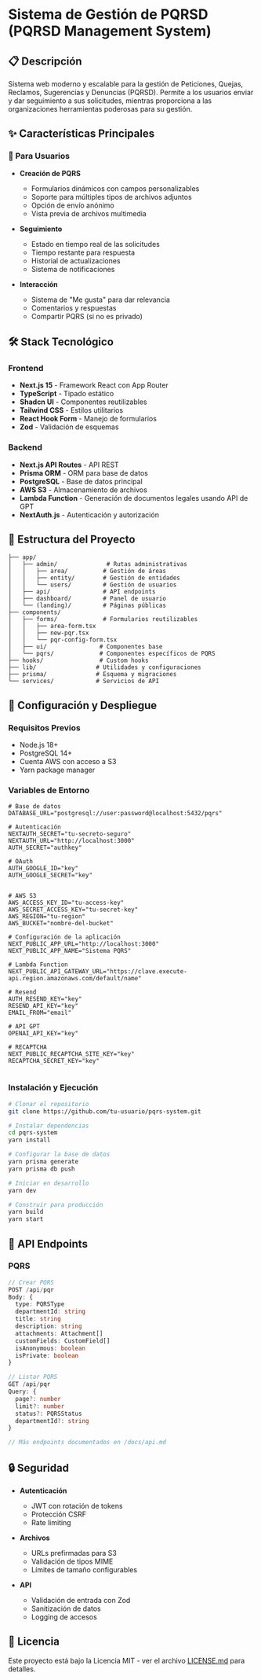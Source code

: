 # Sistema de Gestión de PQRSD (PQRSD Management System)

## 📋 Descripción

Sistema web moderno y escalable para la gestión de Peticiones, Quejas, Reclamos, Sugerencias y Denuncias (PQRSD). Permite a los usuarios enviar y dar seguimiento a sus solicitudes, mientras proporciona a las organizaciones herramientas poderosas para su gestión.

## ✨ Características Principales

### 👥 Para Usuarios

- **Creación de PQRS**
  - Formularios dinámicos con campos personalizables
  - Soporte para múltiples tipos de archivos adjuntos
  - Opción de envío anónimo
  - Vista previa de archivos multimedia
  
- **Seguimiento**
  - Estado en tiempo real de las solicitudes
  - Tiempo restante para respuesta
  - Historial de actualizaciones
  - Sistema de notificaciones

- **Interacción**
  - Sistema de "Me gusta" para dar relevancia
  - Comentarios y respuestas
  - Compartir PQRS (si no es privado)

## 🛠️ Stack Tecnológico

### Frontend
- **Next.js 15** - Framework React con App Router
- **TypeScript** - Tipado estático
- **Shadcn UI** - Componentes reutilizables
- **Tailwind CSS** - Estilos utilitarios
- **React Hook Form** - Manejo de formularios
- **Zod** - Validación de esquemas

### Backend
- **Next.js API Routes** - API REST
- **Prisma ORM** - ORM para base de datos
- **PostgreSQL** - Base de datos principal
- **AWS S3** - Almacenamiento de archivos
- **Lambda Function** - Generación de documentos legales usando API de GPT
- **NextAuth.js** - Autenticación y autorización

## 📁 Estructura del Proyecto

```
├── app/
│   ├── admin/              # Rutas administrativas
│   │   ├── area/          # Gestión de áreas
│   │   ├── entity/        # Gestión de entidades
│   │   └── users/         # Gestión de usuarios
│   ├── api/               # API endpoints
│   ├── dashboard/         # Panel de usuario
│   └── (landing)/         # Páginas públicas
├── components/
│   ├── forms/             # Formularios reutilizables
│   │   ├── area-form.tsx
│   │   ├── new-pqr.tsx
│   │   └── pqr-config-form.tsx
│   ├── ui/               # Componentes base
│   └── pqrs/             # Componentes específicos de PQRS
├── hooks/                # Custom hooks
├── lib/                 # Utilidades y configuraciones
├── prisma/              # Esquema y migraciones
└── services/            # Servicios de API
```

## 🚀 Configuración y Despliegue

### Requisitos Previos
- Node.js 18+
- PostgreSQL 14+
- Cuenta AWS con acceso a S3
- Yarn package manager

### Variables de Entorno
```env
# Base de datos
DATABASE_URL="postgresql://user:password@localhost:5432/pqrs"

# Autenticación
NEXTAUTH_SECRET="tu-secreto-seguro"
NEXTAUTH_URL="http://localhost:3000"
AUTH_SECRET="authkey"

# OAuth
AUTH_GOOGLE_ID="key"
AUTH_GOOGLE_SECRET="key"


# AWS S3
AWS_ACCESS_KEY_ID="tu-access-key"
AWS_SECRET_ACCESS_KEY="tu-secret-key"
AWS_REGION="tu-region"
AWS_BUCKET="nombre-del-bucket"

# Configuración de la aplicación
NEXT_PUBLIC_APP_URL="http://localhost:3000"
NEXT_PUBLIC_APP_NAME="Sistema PQRS"

# Lambda Function
NEXT_PUBLIC_API_GATEWAY_URL="https://clave.execute-api.region.amazonaws.com/default/name"

# Resend
AUTH_RESEND_KEY="key"
RESEND_API_KEY="key"
EMAIL_FROM="email"

# API GPT
OPENAI_API_KEY="key"

# RECAPTCHA
NEXT_PUBLIC_RECAPTCHA_SITE_KEY="key"
RECAPTCHA_SECRET_KEY="key"


```

### Instalación y Ejecución

```bash
# Clonar el repositorio
git clone https://github.com/tu-usuario/pqrs-system.git

# Instalar dependencias
cd pqrs-system
yarn install

# Configurar la base de datos
yarn prisma generate
yarn prisma db push

# Iniciar en desarrollo
yarn dev

# Construir para producción
yarn build
yarn start
```

## 📡 API Endpoints

### PQRS
```typescript
// Crear PQRS
POST /api/pqr
Body: {
  type: PQRSType
  departmentId: string
  title: string
  description: string
  attachments: Attachment[]
  customFields: CustomField[]
  isAnonymous: boolean
  isPrivate: boolean
}

// Listar PQRS
GET /api/pqr
Query: {
  page?: number
  limit?: number
  status?: PQRSStatus
  departmentId?: string
}

// Más endpoints documentados en /docs/api.md
```

## 🔒 Seguridad

- **Autenticación**
  - JWT con rotación de tokens
  - Protección CSRF
  - Rate limiting

- **Archivos**
  - URLs prefirmadas para S3
  - Validación de tipos MIME
  - Límites de tamaño configurables

- **API**
  - Validación de entrada con Zod
  - Sanitización de datos
  - Logging de accesos


## 📄 Licencia

Este proyecto está bajo la Licencia MIT - ver el archivo [LICENSE.md](LICENSE.md) para detalles.

